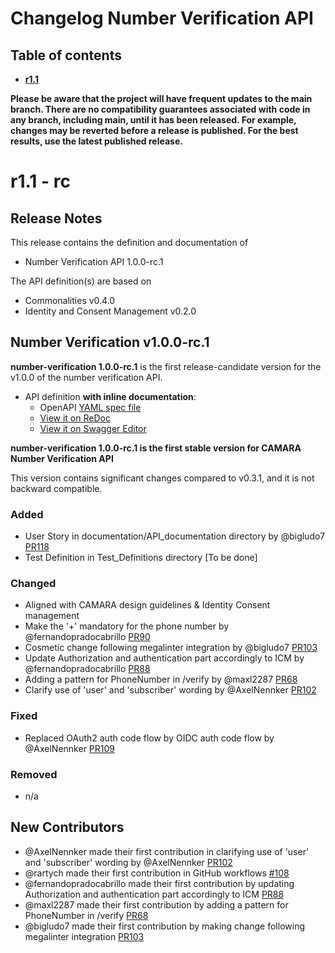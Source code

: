 # Changelog Number Verification API


## Table of contents

- **[r1.1](#r11)**


**Please be aware that the project will have frequent updates to the main branch. There are no compatibility guarantees associated with code in any branch, including main, until it has been released. For example, changes may be reverted before a release is published. For the best results, use the latest published release.**



# r1.1 - rc

## Release Notes

This release contains the definition and documentation of
* Number Verification API 1.0.0-rc.1



The API definition(s) are based on
* Commonalities v0.4.0
* Identity and Consent Management v0.2.0


## Number Verification v1.0.0-rc.1


**number-verification 1.0.0-rc.1** is the first release-candidate version for the v1.0.0 of the number verification API.

- API definition **with inline documentation**:
    - OpenAPI [YAML spec file](https://github.com/camaraproject/NumberVerification/blob/r1.1/code/API_definitions/number_verification.yaml)
    - [View it on ReDoc](https://redocly.github.io/redoc/?url=https://raw.githubusercontent.com/camaraproject/NumberVerification/blob/r1.1/code/API_definitions/number_verification.yaml&nocors)
    - [View it on Swagger Editor](https://editor.swagger.io/?url=https://raw.githubusercontent.com/camaraproject/NumberVerification/blob/r1.1/code/API_definitions/number_verification.yaml)
    
**number-verification 1.0.0-rc.1 is the first stable version for CAMARA Number Verification API**

This version contains significant changes compared to v0.3.1, and it is not backward compatible.

### Added

* User Story in documentation/API_documentation directory by @bigludo7 [PR118](https://github.com/camaraproject/NumberVerification/pull/118)
* Test Definition in Test_Definitions directory [To be done]

### Changed

* Aligned with CAMARA design guidelines & Identity Consent management
* Make the '+' mandatory for the phone number by @fernandopradocabrillo [PR90](https://github.com/camaraproject/NumberVerification/pull/90)
* Cosmetic change following megalinter integration by @bigludo7 [PR103](https://github.com/camaraproject/NumberVerification/pull/103)
* Update Authorization and authentication part accordingly to ICM by @fernandopradocabrillo [PR88](https://github.com/camaraproject/NumberVerification/issues/88)
* Adding a pattern for PhoneNumber in /verify by @maxl2287 [PR68](https://github.com/camaraproject/NumberVerification/issues/76)
* Clarify use of 'user' and 'subscriber' wording by @AxelNennker [PR102](https://github.com/camaraproject/NumberVerification/pull/102)

### Fixed

* Replaced OAuth2 auth code flow by OIDC auth code flow by @AxelNennker [PR109](https://github.com/camaraproject/NumberVerification/pull/109)

### Removed

* n/a

## New Contributors 

- @AxelNennker made their first contribution in clarifying use of 'user' and 'subscriber' wording by @AxelNennker [PR102](https://github.com/camaraproject/NumberVerification/pull/102)
- @rartych made their first contribution in GitHub workflows [#108](https://github.com/camaraproject/NumberVerification/pull/108)
- @fernandopradocabrillo made their first contribution by updating Authorization and authentication part accordingly to ICM [PR88](https://github.com/camaraproject/NumberVerification/issues/88)
- @maxl2287 made their first contribution by adding a pattern for PhoneNumber in /verify  [PR68](https://github.com/camaraproject/NumberVerification/issues/76)
- @bigludo7 made their first contribution by making change following megalinter integration [PR103](https://github.com/camaraproject/NumberVerification/pull/103)



